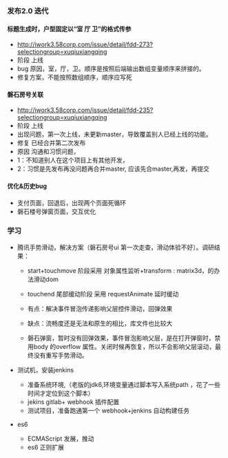 
### 发布2.0 迭代

#### 标题生成时，户型固定以“室 厅 卫”的格式传参
* http://iwork3.58corp.com/issue/detail/fdd-273?selectiongroup=xuqiuxiangqing
* 阶段 上线
* bug 原因，室，厅，卫。顺序是按照后端输出数组变量顺序来拼接的。
* 修复方案，不能按照数组顺序，顺序应写死

#### 磐石房号关联
* http://iwork3.58corp.com/issue/detail/fdd-235?selectiongroup=xuqiuxiangqing
* 阶段 上线
* 出现问题，第一次上线，未更新master，导致覆盖别人已经上线的功能。
* 修复 已经合并第二次发布
* 原因 沟通和习惯问题，
* 1：不知道别人在这个项目上有其他开发，
* 2：习惯是先发布再没问题再合并master, 应该先合master,再发，再提交

#### 优化&历史bug
* 支付页面，回退后，出现两个页面死循环
* 磐石楼号弹窗页面，交互优化


### 学习

* 腾讯手势滑动，解决方案（磐石房号ui 第一次走查，滑动体验不好）。调研结果：
    * start+touchmove 阶段采用 对象属性监听+transform : matrix3d，的办法滑动dom 
    * touchend 尾部缓动阶段 采用 requestAnimate 延时缓动
    
    * 有点：解决事件冒泡传递影响父层控件滑动，回弹效果
    * 缺点：流畅度还是无法和原生的相比，库文件也比较大
    
    * 磐石弹窗，暂时没有回弹效果，事件冒泡影响父层，是在打开弹窗时，禁用body 的overflow 属性。关闭时候再恢复，所以不会影响父层滚动，最终没有重写手势滑动。
    
*  测试机，安装jenkins
    
    * 准备系统环境,（老版的jdk6,环境变量通过脚本写入系统path ，花了一些时间才定位到这个脚本）
    * jekins gitlab+ webhook 插件配置
    * 测试项目，准备跑通第一个 webhook+jenkins 自动构建任务
    
*  es6
    
    * ECMAScript 发展，推动
    * es6 正则扩展
